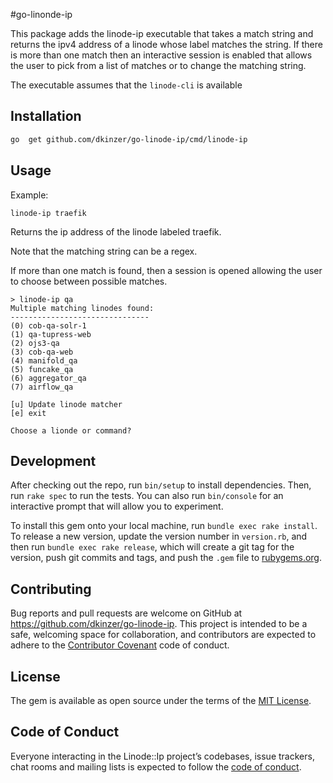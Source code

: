 #go-linonde-ip

This package adds the linode-ip executable that takes a match string and returns
the ipv4 address of a linode whose label matches the string.  If there is more
than one match then an interactive session is enabled that allows the user to
pick from a list of matches or to change the matching string.

The executable assumes that the `linode-cli` is available

## Installation

```bash
go  get github.com/dkinzer/go-linode-ip/cmd/linode-ip
```

## Usage

Example:

```
linode-ip traefik
```

Returns the ip address of the linode labeled  traefik.

Note that the matching string can be a regex.

If more than one match is found, then a session is opened allowing the user to choose between possible matches.

```
> linode-ip qa
Multiple matching linodes found:
-------------------------------
(0) cob-qa-solr-1
(1) qa-tupress-web
(2) ojs3-qa
(3) cob-qa-web
(4) manifold_qa
(5) funcake_qa
(6) aggregator_qa
(7) airflow_qa

[u] Update linode matcher
[e] exit

Choose a lionde or command?
```

## Development

After checking out the repo, run `bin/setup` to install dependencies. Then, run `rake spec` to run the tests. You can also run `bin/console` for an interactive prompt that will allow you to experiment.

To install this gem onto your local machine, run `bundle exec rake install`. To release a new version, update the version number in `version.rb`, and then run `bundle exec rake release`, which will create a git tag for the version, push git commits and tags, and push the `.gem` file to [rubygems.org](https://rubygems.org).

## Contributing

Bug reports and pull requests are welcome on GitHub at https://github.com/dkinzer/go-linode-ip. This project is intended to be a safe, welcoming space for collaboration, and contributors are expected to adhere to the [Contributor Covenant](http://contributor-covenant.org) code of conduct.

## License

The gem is available as open source under the terms of the [MIT License](https://opensource.org/licenses/MIT).

## Code of Conduct

Everyone interacting in the Linode::Ip project’s codebases, issue trackers, chat rooms and mailing lists is expected to follow the [code of conduct](https://github.com/dkinzer/go-linode-ip/blob/master/CODE_OF_CONDUCT.md).
